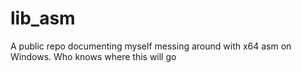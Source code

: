 # lib_asm
A public repo documenting myself messing around with x64 asm on Windows. Who knows where this will go
